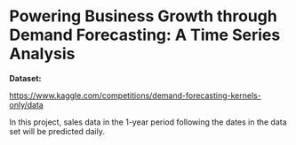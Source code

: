 # Powering Business Growth through Demand Forecasting: A Time Series Analysis

**Dataset:**

https://www.kaggle.com/competitions/demand-forecasting-kernels-only/data

In this project, sales data in the 1-year period following the dates in the data set will be predicted daily.
